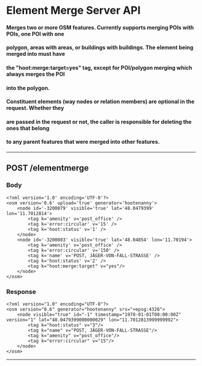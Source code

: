 # Element Merge Server API

#### Merges two or more OSM features. Currently supports merging POIs with POIs, one POI with one
#### polygon, areas with areas, or buildings with buildings. The element being merged into must have
#### the "hoot:merge:target=yes" tag, except for POI/polygon merging which always merges the POI
#### into the polygon.
####
#### Constituent elements (way nodes or relation members) are optional in the request.  Whether they
#### are passed in the request or not, the caller is responsible for deleting the ones that belong
#### to any parent features that were merged into other features.
___
## POST /elementmerge

### Body

```
<?xml version='1.0' encoding='UTF-8'?>
<osm version='0.6' upload='true' generator='hootenanny'>
    <node id='-3200079' visible='true' lat='48.0479399' lon='11.7012814'>
        <tag k='amenity' v='post_office' />
        <tag k='error:circular' v='15' />
        <tag k='hoot:status' v='1' />
    </node>
    <node id='-3200083' visible='true' lat='48.04854' lon='11.70194'>
        <tag k='amenity' v='post_office' />
        <tag k='error:circular' v='150' />
        <tag k='name' v='POST, JÄGER-VON-FALL-STRASSE' />
        <tag k='hoot:status' v='2' />
        <tag k="hoot:merge:target" v="yes"/>
    </node>
</osm>
```

### Response
```
<?xml version="1.0" encoding="UTF-8"?>
<osm version="0.6" generator="hootenanny" srs="+epsg:4326">
    <node visible="true" id="-1" timestamp="1970-01-01T00:00:00Z" version="1" lat="48.0479399000000029" lon="11.7012813999999992">
        <tag k="hoot:status" v="3"/>
        <tag k="name" v="POST, JÄGER-VON-FALL-STRASSE"/>
        <tag k="amenity" v="post_office"/>
        <tag k="error:circular" v="15"/>
    </node>
</osm>
```
___
